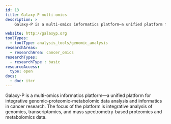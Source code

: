 ```yaml
---
id: 13
title: Galaxy-P multi-omics
description: >
    Galaxy-P is a multi-omics informatics platform—a unified platform for integrative genomic-proteomic-metabolomic data analysis and informatics in cancer research.

website: http://galaxyp.org
toolTypes:
  - toolType: analysis_tools/genomic_analysis
researchAreas:
  - researchArea: cancer_omics
researchTypes:
  - researchType : basic
resourceAccess:
  type: open
docs:
  - doc: itcr
---
```

Galaxy-P is a multi-omics informatics platform—a unified platform for integrative genomic-proteomic-metabolomic data analysis and informatics in cancer research. The focus of the platform is integrative analysis of genomics, transcriptomics, and mass spectrometry-based proteomics and metabolomics data.